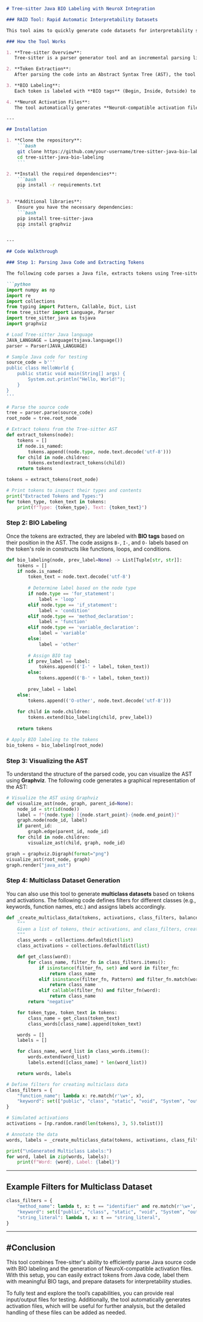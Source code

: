 ```markdown
# Tree-sitter Java BIO Labeling with NeuroX Integration

### RAID Tool: Rapid Automatic Interpretability Datasets

This tool aims to quickly generate code datasets for interpretability studies. It provides functionality for parsing Java code using Tree-sitter, labeling the code with BIO tags, and generating activation files for NeuroX.

### How the Tool Works

1. **Tree-sitter Overview**:
   Tree-sitter is a parser generator tool and an incremental parsing library. It builds a concrete syntax tree for a source file and efficiently updates the syntax tree as the source file is edited.

2. **Token Extraction**:
   After parsing the code into an Abstract Syntax Tree (AST), the tool traverses the AST to extract tokens, which represent meaningful elements such as keywords, identifiers, and literals.

3. **BIO Labeling**:
   Each token is labeled with **BIO tags** (Begin, Inside, Outside) to indicate its position within various constructs (e.g., loops, conditions, functions).

4. **NeuroX Activation Files**:
   The tool automatically generates **NeuroX-compatible activation files** that can be used for probing or alignment studies.

---

## Installation

1. **Clone the repository**:
    ```bash
    git clone https://github.com/your-username/tree-sitter-java-bio-labeling.git
    cd tree-sitter-java-bio-labeling
    ```

2. **Install the required dependencies**:
    ```bash
    pip install -r requirements.txt
    ```

3. **Additional libraries**:
    Ensure you have the necessary dependencies:
    ```bash
    pip install tree-sitter-java
    pip install graphviz
    ```

---

## Code Walkthrough

### Step 1: Parsing Java Code and Extracting Tokens

The following code parses a Java file, extracts tokens using Tree-sitter, and labels them with BIO tags.

```python
import numpy as np
import re
import collections
from typing import Pattern, Callable, Dict, List
from tree_sitter import Language, Parser
import tree_sitter_java as tsjava
import graphviz

# Load Tree-sitter Java language
JAVA_LANGUAGE = Language(tsjava.language())
parser = Parser(JAVA_LANGUAGE)

# Sample Java code for testing
source_code = b'''
public class HelloWorld {
    public static void main(String[] args) {
        System.out.println("Hello, World!");
    }
}
'''

# Parse the source code
tree = parser.parse(source_code)
root_node = tree.root_node

# Extract tokens from the Tree-sitter AST
def extract_tokens(node):
    tokens = []
    if node.is_named:
        tokens.append((node.type, node.text.decode('utf-8')))
    for child in node.children:
        tokens.extend(extract_tokens(child))
    return tokens

tokens = extract_tokens(root_node)

# Print tokens to inspect their types and contents
print("Extracted Tokens and Types:")
for token_type, token_text in tokens:
    print(f"Type: {token_type}, Text: {token_text}")
```

### Step 2: BIO Labeling

Once the tokens are extracted, they are labeled with **BIO tags** based on their position in the AST. The code assigns `B-`, `I-`, and `O-` labels based on the token's role in constructs like functions, loops, and conditions.

```python
def bio_labeling(node, prev_label=None) -> List[Tuple[str, str]]:
    tokens = []
    if node.is_named:
        token_text = node.text.decode('utf-8')
        
        # Determine label based on the node type
        if node.type == 'for_statement':
            label = 'loop'
        elif node.type == 'if_statement':
            label = 'condition'
        elif node.type == 'method_declaration':
            label = 'function'
        elif node.type == 'variable_declaration':
            label = 'variable'
        else:
            label = 'other'
        
        # Assign BIO tag
        if prev_label == label:
            tokens.append(('I-' + label, token_text))
        else:
            tokens.append(('B-' + label, token_text))
        
        prev_label = label
    else:
        tokens.append(('O-other', node.text.decode('utf-8')))
    
    for child in node.children:
        tokens.extend(bio_labeling(child, prev_label))
    
    return tokens

# Apply BIO labeling to the tokens
bio_tokens = bio_labeling(root_node)
```

### Step 3: Visualizing the AST

To understand the structure of the parsed code, you can visualize the AST using **Graphviz**. The following code generates a graphical representation of the AST:

```python
# Visualize the AST using Graphviz
def visualize_ast(node, graph, parent_id=None):
    node_id = str(id(node))
    label = f"{node.type} [{node.start_point}-{node.end_point}]"
    graph.node(node_id, label)
    if parent_id:
        graph.edge(parent_id, node_id)
    for child in node.children:
        visualize_ast(child, graph, node_id)

graph = graphviz.Digraph(format="png")
visualize_ast(root_node, graph)
graph.render("java_ast")
```

### Step 4: Multiclass Dataset Generation

You can also use this tool to generate **multiclass datasets** based on tokens and activations. The following code defines filters for different classes (e.g., keywords, function names, etc.) and assigns labels accordingly.

```python
def _create_multiclass_data(tokens, activations, class_filters, balance_data=False):
    """
    Given a list of tokens, their activations, and class_filters, create a multi-class labeled dataset.
    """
    class_words = collections.defaultdict(list)
    class_activations = collections.defaultdict(list)

    def get_class(word):
        for class_name, filter_fn in class_filters.items():
            if isinstance(filter_fn, set) and word in filter_fn:
                return class_name
            elif isinstance(filter_fn, Pattern) and filter_fn.match(word):
                return class_name
            elif callable(filter_fn) and filter_fn(word):
                return class_name
        return "negative"

    for token_type, token_text in tokens:
        class_name = get_class(token_text)
        class_words[class_name].append(token_text)

    words = []
    labels = []

    for class_name, word_list in class_words.items():
        words.extend(word_list)
        labels.extend([class_name] * len(word_list))

    return words, labels

# Define filters for creating multiclass data
class_filters = {
    "function_name": lambda x: re.match(r'\w+', x),
    "keyword": set(["public", "class", "static", "void", "System", "out", "println"]),
}

# Simulated activations
activations = [np.random.rand(len(tokens), 3, 5).tolist()]

# Annotate the data
words, labels = _create_multiclass_data(tokens, activations, class_filters)

print("\nGenerated Multiclass Labels:")
for word, label in zip(words, labels):
    print(f"Word: {word}, Label: {label}")
```

---

## Example Filters for Multiclass Dataset

```python
class_filters = {
    "method_name": lambda t, x: t == "identifier" and re.match(r'\w+', x),
    "keyword": set(["public", "class", "static", "void", "System", "out", "println"]),
    "string_literal": lambda t, x: t == "string_literal",
}
```
---
#Conclusion
---
This tool combines Tree-sitter's ability to efficiently parse Java source code with BIO labeling and the generation of NeuroX-compatible activation files. With this setup, you can easily extract tokens from Java code, label them with meaningful BIO tags, and prepare datasets for interpretability studies.

To fully test and explore the tool’s capabilities, you can provide real input/output files for testing. Additionally, the tool automatically generates activation files, which will be useful for further analysis, but the detailed handling of these files can be added as needed.
